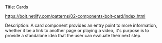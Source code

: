 Title: Cards

https://bolt.netlify.com/patterns/02-components-bolt-card/index.html

Description:
A card component provides an entry point to more information, whether it be a link to another page or playing a video, it's purpose is to provide a standalone idea that the user can evaluate their next step.

